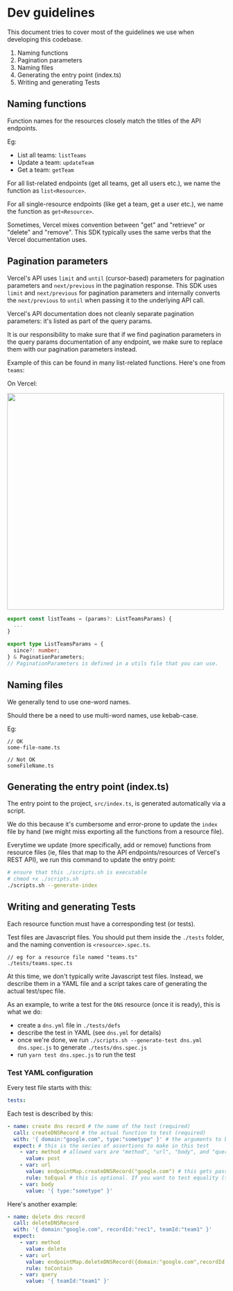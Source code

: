 # Dev guidelines

This document tries to cover most of the guidelines we use when developing this codebase.

1. Naming functions
2. Pagination parameters
3. Naming files
4. Generating the entry point (index.ts)
5. Writing and generating Tests

## Naming functions

Function names for the resources closely match the titles of the API endpoints.

Eg:

- List all teams: `listTeams`
- Update a team: `updateTeam`
- Get a team: `getTeam`

For all list-related endpoints (get all teams, get all users etc.), we name the function as `list<Resource>`.

For all single-resource endpoints (like get a team, get a user etc.), we name the function as `get<Resource>`.

Sometimes, Vercel mixes convention between "get" and "retrieve" or "delete" and "remove". This SDK typically uses the same verbs that the Vercel documentation uses.

## Pagination parameters

Vercel's API uses `limit` and `until` (cursor-based) parameters for pagination parameters and `next/previous` in the pagination response. This SDK uses `limit` and `next/previous` for pagination parameters and internally converts the `next/previous` to `until` when passing it to the underlying API call.

Vercel's API documentation does not cleanly separate pagination parameters: it's listed as part of the query params.

It is our responsibility to make sure that if we find pagination parameters in the query params documentation of any endpoint, we make sure to replace them with our pagination parameters instead.

Example of this can be found in many list-related functions. Here's one from `teams`:

On Vercel:

<img width="500" src="https://i.imgur.com/aMiZvTA.png" />

```ts
export const listTeams = (params?: ListTeamsParams) {
  ...
}

export type ListTeamsParams = {
  since?: number;
} & PaginationParameters;
// PaginationParameters is defined in a utils file that you can use.
```

## Naming files

We generally tend to use one-word names.

Should there be a need to use multi-word names, use kebab-case.

Eg:

```
// OK
some-file-name.ts

// Not OK
someFileName.ts
```

## Generating the entry point (index.ts)

The entry point to the project, `src/index.ts`, is generated automatically via a script.

We do this because it's cumbersome and error-prone to update the `index` file by hand (we might miss exporting all the functions from a resource file).

Everytime we update (more specifically, add or remove) functions from resource files (ie, files that map to the API endpoints/resources of Vercel's REST API), we run this command to update the entry point:

```bash
# ensure that this ./scripts.sh is executable
# chmod +x ./scripts.sh
./scripts.sh --generate-index
```

## Writing and generating Tests

Each resource function must have a corresponding test (or tests).

Test files are Javascript files. You should put them inside the `./tests` folder, and the naming convention is `<resource>.spec.ts`.

```
// eg for a resource file named "teams.ts"
./tests/teams.spec.ts
```

At this time, we don't typically write Javascript test files. Instead, we describe them in a YAML file and a script takes care of generating the actual test/spec file.

As an example, to write a test for the `DNS` resource (once it is ready), this is what we do:

- create a `dns.yml` file in `./tests/defs`
- describe the test in YAML (see `dns.yml` for details)
- once we're done, we run `./scripts.sh --generate-test dns.yml dns.spec.js` to generate `./tests/dns.spec.js`
- run `yarn test dns.spec.js` to run the test

### Test YAML configuration

Every test file starts with this:

```yaml
tests:
```

Each test is described by this:

```yaml
- name: create dns record # the name of the test (required)
  call: createDNSRecord # the actual function to test (required)
  with: '{ domain:"google.com", type:"sometype" }' # the arguments to be passed to the function described in `call` above. this is optional as some functions do not need any arguments. If the argument is a plain string, you can exclude the single quotes. If the argument is an object, then you have to wrap it in single quotes
  expect: # this is the series of assertions to make in this test
    - var: method # allowed vars are "method", "url", "body", and "query"
      value: post
    - var: url
      value: endpointMap.createDNSRecord("google.com") # this gets passed as-is and the test file will take care of evaluating this function
      rule: toEqual # this is optional. If you want to test equality (toEqual) you can skip this. But if you want to test some other rule (eg toContain, toBe, toBeTruthy), you have to specify that in the `rule` field.
    - var: body
      value: '{ type:"sometype" }'
```

Here's another example:

```yaml
- name: delete dns record
  call: deleteDNSRecord
  with: '{ domain:"google.com", recordId:"rec1", teamId:"team1" }'
  expect:
    - var: method
      value: delete
    - var: url
      value: endpointMap.deleteDNSRecord({domain:"google.com",recordId:"rec1"})
      rule: toContain
    - var: query
      value: '{ teamId:"team1" }'
```
